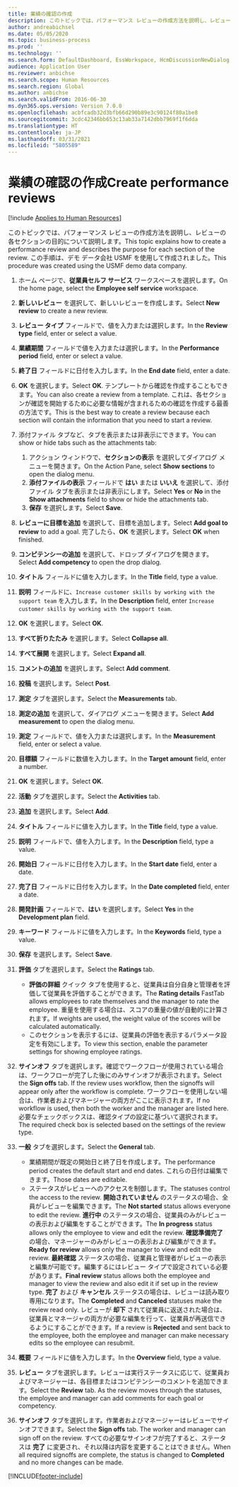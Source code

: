 ```yaml
---
title: 業績の確認の作成
description: このトピックでは、パフォーマンス レビューの作成方法を説明し、レビューの各セクションの目的について説明します。
author: andreabichsel
ms.date: 05/05/2020
ms.topic: business-process
ms.prod: ''
ms.technology: ''
ms.search.form: DefaultDashboard, EssWorkspace, HcmDiscussionNewDialog, HcmDiscussion, HcmDiscussionChangeSettings, HcmDiscussionAddGoalDialog, HcmTopicCreate, HcmMeasurementDetailDialog, HcmPerfJournalAdd, HcmEmployeeDevelopmentWorkspace
audience: Application User
ms.reviewer: anbichse
ms.search.scope: Human Resources
ms.search.region: Global
ms.author: anbichse
ms.search.validFrom: 2016-06-30
ms.dyn365.ops.version: Version 7.0.0
ms.openlocfilehash: acbfcadb32d3bfb66d290b89e3c90124f80a1be8
ms.sourcegitcommit: 3cdc42346bb653c13ab33a7142dbb7969f1f6dda
ms.translationtype: HT
ms.contentlocale: ja-JP
ms.lasthandoff: 03/31/2021
ms.locfileid: "5805589"
---
```

# <a name="create-performance-reviews"></a><span data-ttu-id="e0e65-103">業績の確認の作成</span><span class="sxs-lookup"><span data-stu-id="e0e65-103">Create performance reviews</span></span>

[!include [Applies to Human Resources](../includes/applies-to-hr.md)]


<span data-ttu-id="e0e65-104">このトピックでは、パフォーマンス レビューの作成方法を説明し、レビューの各セクションの目的について説明します。</span><span class="sxs-lookup"><span data-stu-id="e0e65-104">This topic explains how to create a performance review and describes the purpose for each section of the review.</span></span> <span data-ttu-id="e0e65-105">この手順は、デモ データ会社 USMF を使用して作成されました。</span><span class="sxs-lookup"><span data-stu-id="e0e65-105">This procedure was created using the USMF demo data company.</span></span>

1. <span data-ttu-id="e0e65-106">ホーム ページで、**従業員セルフ サービス** ワークスペースを選択します。</span><span class="sxs-lookup"><span data-stu-id="e0e65-106">On the home page, select the **Employee self service** workspace.</span></span>
2. <span data-ttu-id="e0e65-107">**新しいレビュー** を選択して、新しいレビューを作成します。</span><span class="sxs-lookup"><span data-stu-id="e0e65-107">Select **New review** to create a new review.</span></span>
3. <span data-ttu-id="e0e65-108">**レビュー タイプ** フィールドで、値を入力または選択します。</span><span class="sxs-lookup"><span data-stu-id="e0e65-108">In the **Review type** field, enter or select a value.</span></span>
4. <span data-ttu-id="e0e65-109">**業績期間** フィールドで値を入力または選択します。</span><span class="sxs-lookup"><span data-stu-id="e0e65-109">In the **Performance period** field, enter or select a value.</span></span>
5. <span data-ttu-id="e0e65-110">**終了日** フィールドに日付を入力します。</span><span class="sxs-lookup"><span data-stu-id="e0e65-110">In the **End date** field, enter a date.</span></span>
6. <span data-ttu-id="e0e65-111">**OK** を選択します。</span><span class="sxs-lookup"><span data-stu-id="e0e65-111">Select **OK**.</span></span> <span data-ttu-id="e0e65-112">テンプレートから確認を作成することもできます。</span><span class="sxs-lookup"><span data-stu-id="e0e65-112">You can also create a review from a template.</span></span> <span data-ttu-id="e0e65-113">これは、各セクションが確認を開始するために必要な情報が含まれるための確認を作成する最善の方法です。</span><span class="sxs-lookup"><span data-stu-id="e0e65-113">This is the best way to create a review because each section will contain the information that you need to start a review.</span></span>  
7. <span data-ttu-id="e0e65-114">添付ファイル タブなど、タブを表示または非表示にできます。</span><span class="sxs-lookup"><span data-stu-id="e0e65-114">You can show or hide tabs such as the attachments tab:</span></span>

    1. <span data-ttu-id="e0e65-115">アクション ウィンドウで、**セクションの表示** を選択してダイアログ メニューを開きます。</span><span class="sxs-lookup"><span data-stu-id="e0e65-115">On the Action Pane, select **Show sections** to open the dialog menu.</span></span>
    1. <span data-ttu-id="e0e65-116">**添付ファイルの表示** フィールドで **はい** または **いいえ** を選択して、添付ファイル タブを表示または非表示にします。</span><span class="sxs-lookup"><span data-stu-id="e0e65-116">Select **Yes** or **No** in the **Show attachments** field to show or hide the attachments tab.</span></span>
    1. <span data-ttu-id="e0e65-117">**保存** を選択します。</span><span class="sxs-lookup"><span data-stu-id="e0e65-117">Select **Save**.</span></span>

8. <span data-ttu-id="e0e65-118">**レビューに目標を追加** を選択して、目標を追加します。</span><span class="sxs-lookup"><span data-stu-id="e0e65-118">Select **Add goal to review** to add a goal.</span></span> <span data-ttu-id="e0e65-119">完了したら、**OK** を選択します。</span><span class="sxs-lookup"><span data-stu-id="e0e65-119">Select **OK** when finished.</span></span>
9. <span data-ttu-id="e0e65-120">**コンピテンシーの追加** を選択して、ドロップ ダイアログを開きます。</span><span class="sxs-lookup"><span data-stu-id="e0e65-120">Select **Add competency** to open the drop dialog.</span></span>
10. <span data-ttu-id="e0e65-121">**タイトル** フィールドに値を入力します。</span><span class="sxs-lookup"><span data-stu-id="e0e65-121">In the **Title** field, type a value.</span></span>
11. <span data-ttu-id="e0e65-122">**説明** フィールドに、`Increase customer skills by working with the support team` を入力します。</span><span class="sxs-lookup"><span data-stu-id="e0e65-122">In the **Description** field, enter `Increase customer skills by working with the support team`.</span></span>
12. <span data-ttu-id="e0e65-123">**OK** を選択します。</span><span class="sxs-lookup"><span data-stu-id="e0e65-123">Select **OK**.</span></span>
13. <span data-ttu-id="e0e65-124">**すべて折りたたみ** を選択します。</span><span class="sxs-lookup"><span data-stu-id="e0e65-124">Select **Collapse all**.</span></span>
14. <span data-ttu-id="e0e65-125">**すべて展開** を選択します。</span><span class="sxs-lookup"><span data-stu-id="e0e65-125">Select **Expand all**.</span></span>
15. <span data-ttu-id="e0e65-126">**コメントの追加** を選択します。</span><span class="sxs-lookup"><span data-stu-id="e0e65-126">Select **Add comment**.</span></span>
16. <span data-ttu-id="e0e65-127">**投稿** を選択します。</span><span class="sxs-lookup"><span data-stu-id="e0e65-127">Select **Post**.</span></span>
17. <span data-ttu-id="e0e65-128">**測定** タブを選択します。</span><span class="sxs-lookup"><span data-stu-id="e0e65-128">Select the **Measurements** tab.</span></span>
18. <span data-ttu-id="e0e65-129">**測定の追加** を選択して、ダイアログ メニューを開きます。</span><span class="sxs-lookup"><span data-stu-id="e0e65-129">Select **Add measurement** to open the dialog menu.</span></span>
19. <span data-ttu-id="e0e65-130">**測定** フィールドで、値を入力または選択します。</span><span class="sxs-lookup"><span data-stu-id="e0e65-130">In the **Measurement** field, enter or select a value.</span></span>
26. <span data-ttu-id="e0e65-131">**目標額** フィールドに数値を入力します。</span><span class="sxs-lookup"><span data-stu-id="e0e65-131">In the **Target amount** field, enter a number.</span></span>
20. <span data-ttu-id="e0e65-132">**OK** を選択します。</span><span class="sxs-lookup"><span data-stu-id="e0e65-132">Select **OK**.</span></span>
21. <span data-ttu-id="e0e65-133">**活動** タブを選択します。</span><span class="sxs-lookup"><span data-stu-id="e0e65-133">Select the **Activities** tab.</span></span>
22. <span data-ttu-id="e0e65-134">**追加** を選択します。</span><span class="sxs-lookup"><span data-stu-id="e0e65-134">Select **Add**.</span></span>
23. <span data-ttu-id="e0e65-135">**タイトル** フィールドに値を入力します。</span><span class="sxs-lookup"><span data-stu-id="e0e65-135">In the **Title** field, type a value.</span></span>
24. <span data-ttu-id="e0e65-136">**説明** フィールドで、値を入力します。</span><span class="sxs-lookup"><span data-stu-id="e0e65-136">In the **Description** field, type a value.</span></span>
25. <span data-ttu-id="e0e65-137">**開始日** フィールドに日付を入力します。</span><span class="sxs-lookup"><span data-stu-id="e0e65-137">In the **Start date** field, enter a date.</span></span>
26. <span data-ttu-id="e0e65-138">**完了日** フィールドに日付を入力します。</span><span class="sxs-lookup"><span data-stu-id="e0e65-138">In the **Date completed** field, enter a date.</span></span>
27. <span data-ttu-id="e0e65-139">**開発計画** フィールドで、**はい** を選択します。</span><span class="sxs-lookup"><span data-stu-id="e0e65-139">Select **Yes** in the **Development plan** field.</span></span>
28. <span data-ttu-id="e0e65-140">**キーワード** フィールドに値を入力します。</span><span class="sxs-lookup"><span data-stu-id="e0e65-140">In the **Keywords** field, type a value.</span></span>
29. <span data-ttu-id="e0e65-141">**保存** を選択します。</span><span class="sxs-lookup"><span data-stu-id="e0e65-141">Select **Save**.</span></span>
30. <span data-ttu-id="e0e65-142">**評価** タブを選択します。</span><span class="sxs-lookup"><span data-stu-id="e0e65-142">Select the **Ratings** tab.</span></span>  

    - <span data-ttu-id="e0e65-143">**評価の詳細** クイック タブを使用すると、従業員は自分自身と管理者を評価して従業員を評価することができます。</span><span class="sxs-lookup"><span data-stu-id="e0e65-143">The **Rating details** FastTab allows employees to rate themselves and the manager to rate the employee.</span></span> <span data-ttu-id="e0e65-144">重量を使用する場合は、スコアの重量の値が自動的に計算されます。</span><span class="sxs-lookup"><span data-stu-id="e0e65-144">If weights are used, the weight value of the scores will be calculated automatically.</span></span>  
    - <span data-ttu-id="e0e65-145">このセクションを表示するには、従業員の評価を表示するパラメータ設定を有効にします。</span><span class="sxs-lookup"><span data-stu-id="e0e65-145">To view this section, enable the parameter settings for showing employee ratings.</span></span>  

31. <span data-ttu-id="e0e65-146">**サインオフ** タブを選択します。確認でワークフローが使用されている場合は、ワークフローが完了した後にのみサインオフが表示されます。</span><span class="sxs-lookup"><span data-stu-id="e0e65-146">Select the **Sign offs** tab. If the review uses workflow, then the signoffs will appear only after the workflow is complete.</span></span> <span data-ttu-id="e0e65-147">ワークフローを使用しない場合は、作業者およびマネージャーの両方がここに表示されます。</span><span class="sxs-lookup"><span data-stu-id="e0e65-147">If no workflow is used, then both the worker and the manager are listed here.</span></span> <span data-ttu-id="e0e65-148">必要なチェックボックスは、確認タイプの設定に基づいて選択されます。</span><span class="sxs-lookup"><span data-stu-id="e0e65-148">The required check box is selected based on the settings of the review type.</span></span>  
32. <span data-ttu-id="e0e65-149">**一般** タブを選択します。</span><span class="sxs-lookup"><span data-stu-id="e0e65-149">Select the **General** tab.</span></span>

    - <span data-ttu-id="e0e65-150">業績期間が既定の開始日と終了日を作成します。</span><span class="sxs-lookup"><span data-stu-id="e0e65-150">The performance period creates the default start and end dates.</span></span> <span data-ttu-id="e0e65-151">これらの日付は編集できます。</span><span class="sxs-lookup"><span data-stu-id="e0e65-151">Those dates are editable.</span></span>  
    - <span data-ttu-id="e0e65-152">ステータスがレビューへのアクセスを制御します。</span><span class="sxs-lookup"><span data-stu-id="e0e65-152">The statuses control the access to the review.</span></span> <span data-ttu-id="e0e65-153">**開始されていません** のステータスの場合、全員がレビューを編集できます。</span><span class="sxs-lookup"><span data-stu-id="e0e65-153">The **Not started** status allows everyone to edit the review.</span></span> <span data-ttu-id="e0e65-154">**進行中** のステータスの場合、従業員のみがレビューの表示および編集をすることができます。</span><span class="sxs-lookup"><span data-stu-id="e0e65-154">The **In progress** status allows only the employee to view and edit the review.</span></span> <span data-ttu-id="e0e65-155">**確認準備完了** の場合、マネージャーのみがレビューの表示および編集ができます。</span><span class="sxs-lookup"><span data-stu-id="e0e65-155">**Ready for review** allows only the manager to view and edit the review.</span></span> <span data-ttu-id="e0e65-156">**最終確認**  ステータスの場合、従業員と管理者がレビューの表示と編集が可能です。編集するにはレビュー タイプで設定されている必要があります。</span><span class="sxs-lookup"><span data-stu-id="e0e65-156">**Final review** status allows both the employee and manager to view the review and also edit it if set up in the review type.</span></span> <span data-ttu-id="e0e65-157">**完了** および **キャンセル** ステータスの場合は、レビューは読み取り専用になります。</span><span class="sxs-lookup"><span data-stu-id="e0e65-157">The **Completed** and **Canceled** statuses make the review read only.</span></span> <span data-ttu-id="e0e65-158">レビューが **却下** されて従業員に返送された場合は、従業員とマネージャの両方が必要な編集を行って、従業員が再送信できるようにすることができます。</span><span class="sxs-lookup"><span data-stu-id="e0e65-158">If a review is **Rejected** and sent back to the employee, both the employee and manager can make necessary edits so the employee can resubmit.</span></span>

33. <span data-ttu-id="e0e65-159">**概要** フィールドに値を入力します。</span><span class="sxs-lookup"><span data-stu-id="e0e65-159">In the **Overview** field, type a value.</span></span>
34. <span data-ttu-id="e0e65-160">**レビュー** タブを選択します。レビューは実行ステータスに応じて、従業員およびマネージャーは、各目標またはコンピテンシーのコメントを追加できます。</span><span class="sxs-lookup"><span data-stu-id="e0e65-160">Select the **Review** tab. As the review moves through the statuses, the employee and manager can add comments for each goal or competency.</span></span>  
35. <span data-ttu-id="e0e65-161">**サインオフ** タブを選択します。作業者およびマネージャーはレビューでサインオフできます。</span><span class="sxs-lookup"><span data-stu-id="e0e65-161">Select the **Sign offs** tab. The worker and manager can sign off on the review.</span></span> <span data-ttu-id="e0e65-162">すべての必要なサインオフが完了すると、ステータスは **完了** に変更され、それ以降は内容を変更することはできません。</span><span class="sxs-lookup"><span data-stu-id="e0e65-162">When all required signoffs are complete, the status is changed to **Completed** and no more changes can be made.</span></span>  



[!INCLUDE[footer-include](../includes/footer-banner.md)]